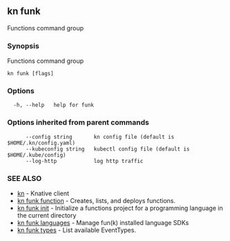 ## kn funk

Functions command group

### Synopsis

Functions command group

```
kn funk [flags]
```

### Options

```
  -h, --help   help for funk
```

### Options inherited from parent commands

```
      --config string       kn config file (default is $HOME/.kn/config.yaml)
      --kubeconfig string   kubectl config file (default is $HOME/.kube/config)
      --log-http            log http traffic
```

### SEE ALSO

* [kn](kn.md)	 - Knative client
* [kn funk function](kn_funk_function.md)	 - Creates, lists, and deploys functions.
* [kn funk init](kn_funk_init.md)	 - Initialize a functions project for a programming language in the current directory
* [kn funk languages](kn_funk_languages.md)	 - Manage fun(k) installed language SDKs
* [kn funk types](kn_funk_types.md)	 - List available EventTypes.


